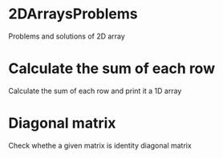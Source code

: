 # 2DArraysProblems
Problems and solutions  of 2D array
# Calculate the sum of each row 
Calculate the sum of each row and print it a 1D array
# Diagonal matrix
Check whethe a given matrix is identity diagonal matrix
